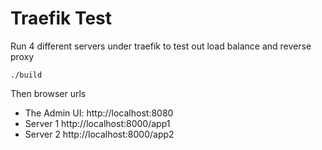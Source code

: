 Traefik Test
===========


Run 4 different servers under traefik to test out load balance and reverse proxy

```
./build
```

Then browser urls

- The Admin UI: http://localhost:8080
- Server 1 http://localhost:8000/app1
- Server 2 http://localhost:8000/app2
